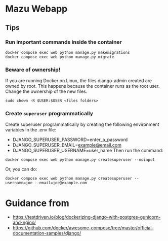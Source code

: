 # Mazu Webapp

## Tips
### Run important commands inside the container
```
docker compose exec web python manage.py makemigrations 
docker compose exec web python manage.py migrate
```

### Beware of ownership!
If you are running Docker on Linux, the files django-admin created are owned by root. This happens because the container runs as the root user. Change the ownership of the new files.
```
sudo chown -R $USER:$USER <files folders>
```

### Create `superuser` programmatically
Create superuser programmatically by creating the following environment variables in the .env file:
* DJANGO_SUPERUSER_PASSWORD=enter_a_password
* DJANGO_SUPERUSER_EMAIL=example@email.com
* DJANGO_SUPERUSER_USERNAME=user_name
Then run the command:
```
docker compose exec web python manage.py createsuperuser --noinput
```
Or, you can do:
```
docker compose exec web python manage.py createsuperuser --username=joe --email=joe@example.com
```

# Guidance from
* https://testdriven.io/blog/dockerizing-django-with-postgres-gunicorn-and-nginx/
* https://github.com/docker/awesome-compose/tree/master/official-documentation-samples/django/
